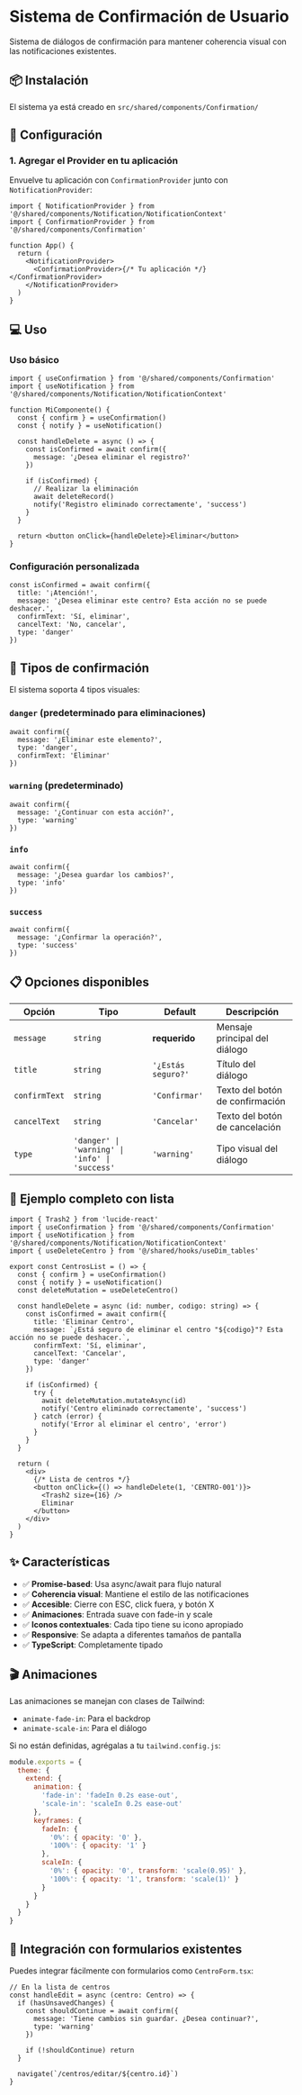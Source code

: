# Sistema de Confirmación de Usuario

Sistema de diálogos de confirmación para mantener coherencia visual con las notificaciones existentes.

## 📦 Instalación

El sistema ya está creado en `src/shared/components/Confirmation/`

## 🚀 Configuración

### 1. Agregar el Provider en tu aplicación

Envuelve tu aplicación con `ConfirmationProvider` junto con `NotificationProvider`:

```tsx
import { NotificationProvider } from '@/shared/components/Notification/NotificationContext'
import { ConfirmationProvider } from '@/shared/components/Confirmation'

function App() {
  return (
    <NotificationProvider>
      <ConfirmationProvider>{/* Tu aplicación */}</ConfirmationProvider>
    </NotificationProvider>
  )
}
```

## 💻 Uso

### Uso básico

```tsx
import { useConfirmation } from '@/shared/components/Confirmation'
import { useNotification } from '@/shared/components/Notification/NotificationContext'

function MiComponente() {
  const { confirm } = useConfirmation()
  const { notify } = useNotification()

  const handleDelete = async () => {
    const isConfirmed = await confirm({
      message: '¿Desea eliminar el registro?'
    })

    if (isConfirmed) {
      // Realizar la eliminación
      await deleteRecord()
      notify('Registro eliminado correctamente', 'success')
    }
  }

  return <button onClick={handleDelete}>Eliminar</button>
}
```

### Configuración personalizada

```tsx
const isConfirmed = await confirm({
  title: '¡Atención!',
  message: '¿Desea eliminar este centro? Esta acción no se puede deshacer.',
  confirmText: 'Sí, eliminar',
  cancelText: 'No, cancelar',
  type: 'danger'
})
```

## 🎨 Tipos de confirmación

El sistema soporta 4 tipos visuales:

### `danger` (predeterminado para eliminaciones)

```tsx
await confirm({
  message: '¿Eliminar este elemento?',
  type: 'danger',
  confirmText: 'Eliminar'
})
```

### `warning` (predeterminado)

```tsx
await confirm({
  message: '¿Continuar con esta acción?',
  type: 'warning'
})
```

### `info`

```tsx
await confirm({
  message: '¿Desea guardar los cambios?',
  type: 'info'
})
```

### `success`

```tsx
await confirm({
  message: '¿Confirmar la operación?',
  type: 'success'
})
```

## 📋 Opciones disponibles

| Opción        | Tipo                                           | Default            | Descripción                     |
| ------------- | ---------------------------------------------- | ------------------ | ------------------------------- |
| `message`     | `string`                                       | **requerido**      | Mensaje principal del diálogo   |
| `title`       | `string`                                       | `'¿Estás seguro?'` | Título del diálogo              |
| `confirmText` | `string`                                       | `'Confirmar'`      | Texto del botón de confirmación |
| `cancelText`  | `string`                                       | `'Cancelar'`       | Texto del botón de cancelación  |
| `type`        | `'danger' \| 'warning' \| 'info' \| 'success'` | `'warning'`        | Tipo visual del diálogo         |

## 🎯 Ejemplo completo con lista

```tsx
import { Trash2 } from 'lucide-react'
import { useConfirmation } from '@/shared/components/Confirmation'
import { useNotification } from '@/shared/components/Notification/NotificationContext'
import { useDeleteCentro } from '@/shared/hooks/useDim_tables'

export const CentrosList = () => {
  const { confirm } = useConfirmation()
  const { notify } = useNotification()
  const deleteMutation = useDeleteCentro()

  const handleDelete = async (id: number, codigo: string) => {
    const isConfirmed = await confirm({
      title: 'Eliminar Centro',
      message: `¿Está seguro de eliminar el centro "${codigo}"? Esta acción no se puede deshacer.`,
      confirmText: 'Sí, eliminar',
      cancelText: 'Cancelar',
      type: 'danger'
    })

    if (isConfirmed) {
      try {
        await deleteMutation.mutateAsync(id)
        notify('Centro eliminado correctamente', 'success')
      } catch (error) {
        notify('Error al eliminar el centro', 'error')
      }
    }
  }

  return (
    <div>
      {/* Lista de centros */}
      <button onClick={() => handleDelete(1, 'CENTRO-001')}>
        <Trash2 size={16} />
        Eliminar
      </button>
    </div>
  )
}
```

## ✨ Características

- ✅ **Promise-based**: Usa async/await para flujo natural
- ✅ **Coherencia visual**: Mantiene el estilo de las notificaciones
- ✅ **Accesible**: Cierre con ESC, click fuera, y botón X
- ✅ **Animaciones**: Entrada suave con fade-in y scale
- ✅ **Iconos contextuales**: Cada tipo tiene su icono apropiado
- ✅ **Responsive**: Se adapta a diferentes tamaños de pantalla
- ✅ **TypeScript**: Completamente tipado

## 🎬 Animaciones

Las animaciones se manejan con clases de Tailwind:

- `animate-fade-in`: Para el backdrop
- `animate-scale-in`: Para el diálogo

Si no están definidas, agrégalas a tu `tailwind.config.js`:

```js
module.exports = {
  theme: {
    extend: {
      animation: {
        'fade-in': 'fadeIn 0.2s ease-out',
        'scale-in': 'scaleIn 0.2s ease-out'
      },
      keyframes: {
        fadeIn: {
          '0%': { opacity: '0' },
          '100%': { opacity: '1' }
        },
        scaleIn: {
          '0%': { opacity: '0', transform: 'scale(0.95)' },
          '100%': { opacity: '1', transform: 'scale(1)' }
        }
      }
    }
  }
}
```

## 🔧 Integración con formularios existentes

Puedes integrar fácilmente con formularios como `CentroForm.tsx`:

```tsx
// En la lista de centros
const handleEdit = async (centro: Centro) => {
  if (hasUnsavedChanges) {
    const shouldContinue = await confirm({
      message: 'Tiene cambios sin guardar. ¿Desea continuar?',
      type: 'warning'
    })

    if (!shouldContinue) return
  }

  navigate(`/centros/editar/${centro.id}`)
}
```
